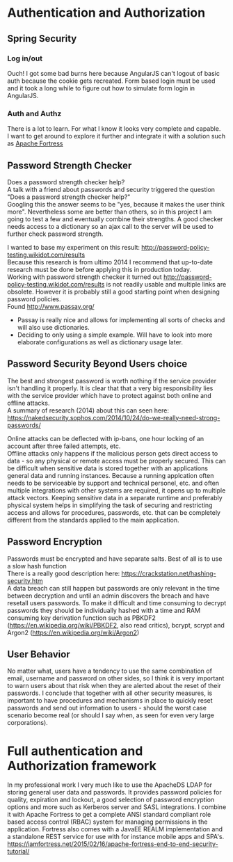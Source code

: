 # Authentication and Authorization
## Spring Security
### Log in/out
Ouch! I got some bad burns here because AngularJS can't logout of basic auth because the cookie gets recreated. 
Form based login must be used and it took a long while to figure out how to simulate form login in AngularJS.  

### Auth and Authz
There is a lot to learn. For what I know it looks very complete and capable.  
I want to get around to explore it further and integrate it with a solution such as [Apache Fortress](http://directory.apache.org/fortress/)  

## Password Strength Checker
Does a password strength checker help?  
A talk with a friend about passwords and security triggered the question
"Does a password strength checker help?"  
Googling this the answer seems to be "yes, because it makes the user think more". Nevertheless some are better than others,
so in this project I am going to test a few and eventually combine their strengths. A good checker needs access to a 
dictionary so an ajax call to the server will be used to further check password strength.  

I wanted to base my experiment on this result: http://password-policy-testing.wikidot.com/results  
Because this research is from ultimo 2014 I recommend that up-to-date research must be done before applying this 
in production today.  
Working with password strength checker it turned out http://password-policy-testing.wikidot.com/results is 
not readily usable and multiple links are obsolete. However it is probably still a good starting point when designing
password policies.  
Found http://www.passay.org/  
- Passay is really nice and allows for implementing all sorts of checks and will also use dictionaries.  
- Deciding to only using a simple example. Will have to look into more elaborate configurations as well as dictionary usage later.  

## Password Security Beyond Users choice  
The best and strongest password is worth nothing if the service provider isn't handling it properly. 
It is clear that that a very big responsibility lies with the service provider which have to protect against both 
online and offline attacks.  
A summary of research (2014) about this can seen here: https://nakedsecurity.sophos.com/2014/10/24/do-we-really-need-strong-passwords/  

Online attacks can be deflected with ip-bans, one hour locking of an account after three failed attempts, etc.  
Offline attacks only happens if the malicious person gets direct access to data - so any physical or remote access must be
properly secured. This can be difficult when sensitive data is stored together with an applications general 
data and running instances. Because a running applcation often needs to be serviceable by support and technical personel, etc. 
and often multiple integrations with other systems are required, it opens up to multiple attack vectors. Keeping sensitive
data in a separate runtime and preferably physical system helps in simplifying the task of securing and restricting access
and allows for procedures, passwords, etc. that can be completely different from the standards applied to the
main application.  

## Password Encryption
Passwords must be encrypted and have separate salts. Best of all is to use a slow hash function  
There is a really good description here: https://crackstation.net/hashing-security.htm  
A data breach can still happen but passwords are only relevant in the time between decryption and until an admin discovers the 
breach and have resetall users passwords. To make it difficult and time consuming to decrypt passwords they should be 
individually hashed with a time and RAM consuming key derivation function such as PBKDF2 
(https://en.wikipedia.org/wiki/PBKDF2, also read critics), 
bcrypt, scrypt and Argon2 (https://en.wikipedia.org/wiki/Argon2)

## User Behavior
No matter what, users have a tendency to use the same combination of email, username and password on other sides, so I think
it is very important to warn users about that risk when they are alerted about the reset of their passwords. I conclude that
together with all other security measures, is important to have procedures and mechanisms in place to quickly reset 
passwords and send out information to users - should the worst case scenario become real 
(or should I say when, as seen for even very large corporations).

# Full authentication and Authorization framework
In my professional work I very much like to use the ApacheDS LDAP for storing general user data and passwords. It provides
password policies for quality, expiration and lockout, a good selection of password encryption options and more such 
as Kerberos server and SASL integrations. I combine it with Apache Fortress to get a complete ANSI standard compliant 
role based access control (RBAC) system for managing permissions in the application. Fortress also comes with a JavaEE REALM
implementation and a standalone REST service for use with for instance mobile apps and SPA's.
https://iamfortress.net/2015/02/16/apache-fortress-end-to-end-security-tutorial/  

